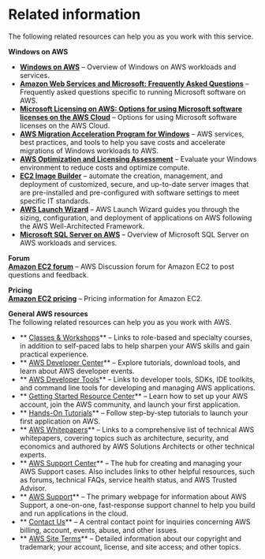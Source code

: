 # Related information<a name="ec2-windows-related-information"></a>

The following related resources can help you as you work with this service\.

**Windows on AWS**
+ **[Windows on AWS](http://aws.amazon.com/windows)** – Overview of Windows on AWS workloads and services\.
+ **[Amazon Web Services and Microsoft: Frequently Asked Questions](http://aws.amazon.com/windows/faq)** – Frequently asked questions specific to running Microsoft software on AWS\.
+ **[Microsoft Licensing on AWS: Options for using Microsoft software licenses on the AWS Cloud](http://aws.amazon.com/windows/resources/licensing)** – Options for using Microsoft software licenses on the AWS Cloud\. 
+ **[AWS Migration Acceleration Program for Windows](http://aws.amazon.com/windows/map-for-windows)** – AWS services, best practices, and tools to help you save costs and accelerate migrations of Windows workloads to AWS\.
+ **[AWS Optimization and Licensing Assessment](http://aws.amazon.com/windows/optimization-and-licensing-assessment/)** – Evaluate your Windows environment to reduce costs and optimize compute\.
+ **[EC2 Image Builder](https://docs.aws.amazon.com/imagebuilder/latest/userguide/what-is-image-builder.html)** – automate the creation, management, and deployment of customized, secure, and up\-to\-date server images that are pre\-installed and pre\-configured with software settings to meet specific IT standards\.
+ **[AWS Launch Wizard](https://docs.aws.amazon.com/launchwizard)** – AWS Launch Wizard guides you through the sizing, configuration, and deployment of applications on AWS following the AWS Well\-Architected Framework\.
+ **[Microsoft SQL Server on AWS](http://aws.amazon.com/sql)** – Overview of Microsoft SQL Server on AWS workloads and services\. 

**Forum**  
**[Amazon EC2 forum](https://forums.aws.amazon.com/forum.jspa?forumID=30)** – AWS Discussion forum for Amazon EC2 to post questions and feedback\. 

**Pricing**  
**[Amazon EC2 pricing](http://aws.amazon.com/ec2/pricing)** – Pricing information for Amazon EC2\. 

**General AWS resources**  
The following related resources can help you as you work with AWS\.
+ ** [Classes & Workshops](https://aws.amazon.com/training/course-descriptions/)** – Links to role\-based and specialty courses, in addition to self\-paced labs to help sharpen your AWS skills and gain practical experience\.
+ ** [AWS Developer Center](https://aws.amazon.com/developer/?ref=docs_id=res1)** – Explore tutorials, download tools, and learn about AWS developer events\.
+ ** [AWS Developer Tools](https://aws.amazon.com/developer/tools/?ref=docs_id=res1)** – Links to developer tools, SDKs, IDE toolkits, and command line tools for developing and managing AWS applications\.
+ ** [Getting Started Resource Center](https://aws.amazon.com/getting-started/?ref=docs_id=res1)** – Learn how to set up your AWS account, join the AWS community, and launch your first application\.
+ ** [Hands\-On Tutorials](https://aws.amazon.com/getting-started/hands-on/?ref=docs_id=res1)** – Follow step\-by\-step tutorials to launch your first application on AWS\.
+ ** [AWS Whitepapers](https://aws.amazon.com/whitepapers/)** – Links to a comprehensive list of technical AWS whitepapers, covering topics such as architecture, security, and economics and authored by AWS Solutions Architects or other technical experts\.
+ ** [AWS Support Center](https://console.aws.amazon.com/support/home#/)** – The hub for creating and managing your AWS Support cases\. Also includes links to other helpful resources, such as forums, technical FAQs, service health status, and AWS Trusted Advisor\.
+ ** [AWS Support](https://aws.amazon.com/premiumsupport/)** – The primary webpage for information about AWS Support, a one\-on\-one, fast\-response support channel to help you build and run applications in the cloud\.
+ ** [Contact Us](https://aws.amazon.com/contact-us/)** – A central contact point for inquiries concerning AWS billing, account, events, abuse, and other issues\. 
+ ** [AWS Site Terms](https://aws.amazon.com/terms/)** – Detailed information about our copyright and trademark; your account, license, and site access; and other topics\.